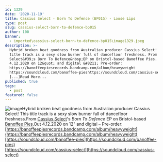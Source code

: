 ```yaml
---
id: 1329
date: '2020-11-19'
title: Cassius Select - Born To Defence (BP015) - Loose Lips
type: post
slug: cassius-select-born-to-defence-bp015
author: 100
banner:
  - imported\cassius-select-born-to-defence-bp015\image1329.jpeg
description: >-
  Hybrid broken beat goodness from Australian producer Cassius Select! This
  title track is a sexy slow burner full of dancefloor freshness. From Cassius
  Select&#39;s Born To Defence&nbsp;EP on Bristol-based Banoffee Pies. Out
  4.12.2020 on 12&quot; and digital &#8211; Pre-order:
  https://banoffeepiesrecords.bandcamp.com/album/heavyweight
  https://soundcloud.com/banoffee-pieshttps://soundcloud.com/cassius-select
  [...]Read More...
published: true
tags:
  - post
featured: false
---
```

![image](../imported\cassius-select-born-to-defence-bp015\image1329.jpeg)Hybrid broken beat goodness from Australian producer Cassius Select! This title track is a sexy slow burner full of dancefloor freshness.From [Cassius Select](https://www.discogs.com/artist/3841422-Cassius-Select)'s _Born To Defence_ EP on Bristol-based [Banoffee Pies](https://banoffeepiesrecords.bandcamp.com/album/heavyweight).Out 4.12.2020 on 12" and digital – Pre-order: [https://banoffeepiesrecords.bandcamp.com/album/heavyweight](https://banoffeepiesrecords.bandcamp.com/album/heavyweight)[https://soundcloud.com/banoffee-pies](https://soundcloud.com/banoffee-pies)  
[https://soundcloud.com/cassius-select](https://soundcloud.com/cassius-select)